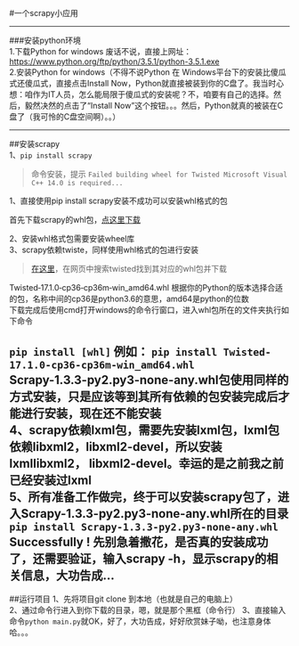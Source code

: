 #一个scrapy小应用  



---------  
###安装python环境  
1.下载Python for windows
废话不说，直接上网址：https://www.python.org/ftp/python/3.5.1/python-3.5.1.exe  
2.安装Python for windows（不得不说Python 在 Windows平台下的安装比傻瓜式还傻瓜式，直接点击Install Now，Python就直接被装到你的C盘了。我当时心想：咱作为IT人员，怎么能局限于傻瓜式的安装呢？不，咱要有自己的选择。然后，毅然决然的点击了“Install Now”这个按钮。。。然后，Python就真的被装在C盘了（我可怜的C盘空间啊）。。）  

---------  
##安装scrapy  
1、`pip install scrapy`  
>命令安装，提示 
`Failed building wheel for Twisted
Microsoft Visual C++ 14.0 is required...`  

1、直接使用pip install scrapy安装不成功可以安装whl格式的包

首先下载scrapy的whl包，[点这里下载](http://www.lfd.uci.edu/~gohlke/pythonlibs/)  

2、安装whl格式包需要安装wheel库  
3、scrapy依赖twiste，同样使用whl格式的包进行安装
>[在这里](http://www.lfd.uci.edu/~gohlke/pythonlibs/)，在网页中搜索twisted找到其对应的whl包并下载

Twisted‑17.1.0‑cp36‑cp36m‑win_amd64.whl
根据你的Python的版本选择合适的包，名称中间的cp36是python3.6的意思，amd64是python的位数   
下载完成后使用cmd打开windows的命令行窗口，进入whl包所在的文件夹执行如下命令

```pip install [whl]```
例如：
`pip install Twisted-17.1.0-cp36-cp36m-win_amd64.whl`  
Scrapy-1.3.3-py2.py3-none-any.whl包使用同样的方式安装，只是应该等到其所有依赖的包安装完成后才能进行安装，现在还不能安装  
4、scrapy依赖lxml包，需要先安装lxml包，lxml包依赖libxml2，libxml2-devel，所以安装lxmllibxml2， libxml2-devel。幸运的是之前我之前已经安装过lxml  
5、所有准备工作做完，终于可以安装scrapy包了，进入Scrapy-1.3.3-py2.py3-none-any.whl所在的目录  
`pip install Scrapy-1.3.3-py2.py3-none-any.whl  `  
Successfully ! 先别急着撒花，是否真的安装成功了，还需要验证，输入scrapy -h，显示scrapy的相关信息，大功告成...
--------
##运行项目
1、先将项目git clone 到本地（也就是自己的电脑上）  
2、通过命令行进入到你下载的目录，嗯，就是那个黑框（命令行）
3、直接输入命令`python main.py`就OK，好了，大功告成，好好欣赏妹子呦，也注意身体哈。。。
